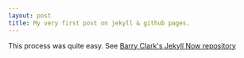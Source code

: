 ```yaml
---
layout: post
title: My very first post on jekyll & github pages.
---
```


This process was quite easy.  See [Barry Clark's Jekyll Now repository](https://github.com/barryclark/jekyll-now)

